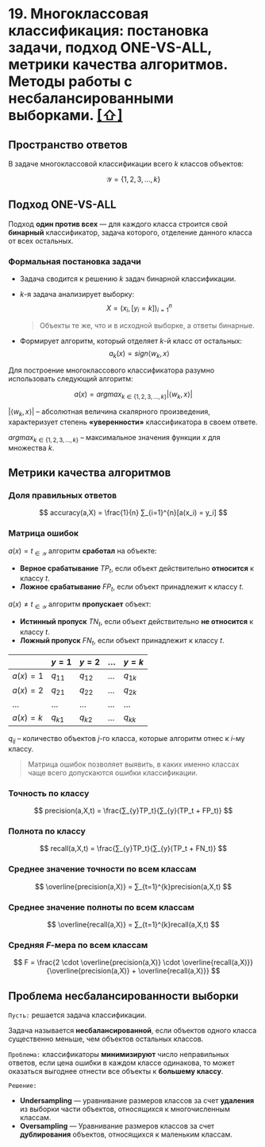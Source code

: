 # 19. Многоклассовая классификация: постановка задачи, подход ONE-VS-ALL, метрики качества алгоритмов. Методы работы с несбалансированными выборками. [[⇧]](../questions-list.md)

## Пространство ответов

В задаче многоклассовой классификации всего $k$ классов объектов:

$$
\mathcal{Y} = \lbrace 1, 2, 3, \ldots, k \rbrace
$$

## Подход ONE-VS-ALL

Подход **один против всех** — для каждого класса строится свой **бинарный** классификатор, задача которого, отделение данного класса от всех остальных.

### Формальная постановка задачи

- Задача сводится к решению $k$ задач бинарной классификации.
- $k$-я задача анализирует выборку:
  $$X = (x_i, [y_i = k])_{i=1}^n$$

  > Объекты те же, что и в исходной выборке, а ответы бинарные.

- Формирует алгоритм, который отделяет $k$-й класс от остальных:
  $$a_k(x) = sign \langle w_k, x \rangle$$

Для построение многоклассового классификатора разумно использовать следующий алгоритм:

$$
a(x) = argmax_{k \in {\lbrace 1, 2, 3, \ldots, k \rbrace}} |\langle w_k, x \rangle|
$$

$|\langle w_k, x \rangle|$ – абсолютная величина скалярного произведения, характеризует степень **«уверенности»** классификатора в своем ответе.

$argmax_{k \in {\lbrace 1, 2, 3, \ldots, k \rbrace}}$ – максимальное значения функции $x$ для множества $k$.

## Метрики качества алгоритмов

### Доля правильных ответов

$$
accuracy(a,X) = \frac{1}{n} ∑_{i=1}^{n}[a(x_i) = y_i]
$$

### Матрица ошибок

$a(x)=t_{\in \mathcal{Y}}$ алгоритм **сработал** на объекте:

- **Верное срабатывание** $TP_t$, если объект действительно **относится** к классу $t$.
- **Ложное срабатывание** $FP_t$, если объект принадлежит к классу $t$.

$a(x)\ne t_{\in \mathcal{Y}}$ алгоритм **пропускает** объект:

- **Истинный пропуск** $TN_t$, если объект действительно **не относится** к классу $t$.
- **Ложный пропуск** $FN_t$, если объект принадлежит к классу $t$.

|            | $y= 1$   | $y= 2$   | $\ldots$ | $y =k$   |
| ---------- | -------- | -------- | -------- | -------- |
| $a(x) = 1$ | $q_{11}$ | $q_{12}$ | $\ldots$ | $q_{1k}$ |
| $a(x) = 2$ | $q_{21}$ | $q_{22}$ | $\ldots$ | $q_{2k}$ |
| $\ldots$   | $\ldots$ | $\ldots$ | $\ldots$ | $\ldots$ |
| $a(x)=k$   | $q_{k1}$ | $q_{k2}$ | $\ldots$ | $q_{kk}$ |

$q_{ij}$ – количество объектов $j$-го класса, которые алгоритм отнес к $i$-му классу.

> Матрица ошибок позволяет выявить, в каких именно классах чаще всего допускаются ошибки классификации.

### Точность по классу

$$
precision(a,X,t) = \frac{∑_{y}TP_t}{∑_{y}(TP_t + FP_t)}
$$

### Полнота по классу

$$
recall(a,X,t) = \frac{∑_{y}TP_t}{∑_{y}(TP_t + FN_t)}
$$

### Среднее значение точности по всем классам

$$
\overline{precision(a,X)} = ∑_{t=1}^{k}precision(a,X,t)
$$

### Среднее значение полноты по всем классам

$$
\overline{recall(a,X)} = ∑_{t=1}^{k}recall(a,X,t)
$$

### Средняя $F$-мера по всем классам

$$
F = \frac{2 \cdot \overline{precision(a,X)} \cdot \overline{recall(a,X)}}{\overline{precision(a,X)} + \overline{recall(a,X)}}
$$

## Проблема несбалансированности выборки

`Пусть:` решается задача классификации.

Задача называется **несбалансированной**, если объектов одного класса существенно меньше, чем объектов остальных классов.

`Проблема:` классификаторы **минимизируют** число неправильных ответов, если цена ошибки в каждом классе одинакова, то может оказаться выгоднее отнести все объекты к **большему классу**.

`Решение:`

- **Undersampling** — уравнивание размеров классов за счет **удаления** из выборки части объектов, относящихся к многочисленным классам.
- **Oversampling** — Уравнивание размеров классов за счет **дублирования** объектов, относящихся к маленьким классам.
